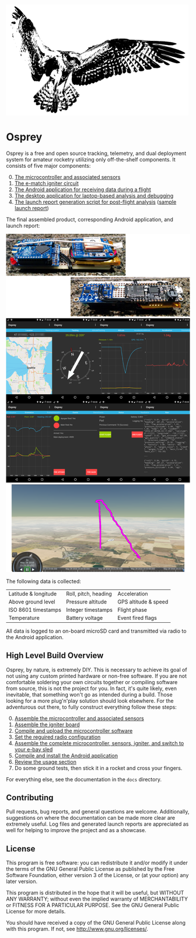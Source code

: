 ![](/images/logo_readme.png?raw=true)

Osprey
======

Osprey is a free and open source tracking, telemetry, and dual deployment system for amateur rocketry utilizing only off-the-shelf components. It consists of five major components:

0. [The microcontroller and associated sensors](docs/arm.md)
0. [The e-match igniter circuit](docs/igniter.md)
0. [The Android application for receiving data during a flight](docs/android.md)
0. [The desktop application for laptop-based analysis and debugging](docs/desktop.md)
0. [The launch report generation script for post-flight analysis](docs/reports.md) ([sample launch report](https://shanet.github.io/Osprey/))

The final assembled product, corresponding Android application, and launch report:

![](/images/header.png?raw=true)

The following data is collected:

|                    |                    |                    |
|--------------------|--------------------|--------------------|
|Latitude & longitude|Roll, pitch, heading|Acceleration        |
|Above ground level  |Pressure altitude   |GPS altitude & speed|
|ISO 8601 timestamps |Integer timestamps  |Flight phase        |
|Temperature         |Battery voltage     |Event fired flags   |

All data is logged to an on-board microSD card and transmitted via radio to the Android application.

## High Level Build Overview

Osprey, by nature, is extremely DIY. This is necessary to achieve its goal of not using any custom printed hardware or non-free software. If you are not comfortable soldering your own circuits together or compiling software from source, this is not the project for you. In fact, it's quite likely, even inevitable, that something won't go as intended during a build. Those looking for a more plug'n'play solution should look elsewhere. For the adventurous out there, to fully construct everything follow these steps:

0. [Assemble the microcontroller and associated sensors](docs/arm.md)
0. [Assemble the igniter board](docs/igniter.md)
0. [Compile and upload the microcontroller software](docs/arm.md#software)
0. [Set the reguired radio configuration](docs/radio.md)
0. [Assemble the complete microcontroller, sensors, igniter, and switch to your e-bay sled](docs/assembly.md)
0. [Compile and install the Android application](docs/android.md)
0. [Review the usage section](docs/usage.md)
0. Do some ground tests, then stick it in a rocket and cross your fingers.

For everything else, see the documentation in the `docs` directory.

## Contributing

Pull requests, bug reports, and general questions are welcome. Additionally, suggestions on where the documentation can be made more clear are extremely useful. Log files and generated launch reports are appreciated as well for helping to improve the project and as a showcase.

## License

This program is free software: you can redistribute it and/or modify
it under the terms of the GNU General Public License as published by
the Free Software Foundation, either version 3 of the License, or
(at your option) any later version.

This program is distributed in the hope that it will be useful,
but WITHOUT ANY WARRANTY; without even the implied warranty of
MERCHANTABILITY or FITNESS FOR A PARTICULAR PURPOSE.  See the
GNU General Public License for more details.

You should have received a copy of the GNU General Public License
along with this program.  If not, see <http://www.gnu.org/licenses/>.
